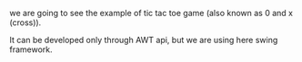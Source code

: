 we are going to see the example of tic tac toe game (also known as 0 and x (cross)).

It can be developed only through AWT api, but we are using here swing framework.
